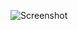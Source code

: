 ![Screenshot](https://raw.githubusercontent.com/Cryakl/Ultimate-RAT-Collection/refs/heads/main/NjRat/RootRAT/Screenshot.png)
